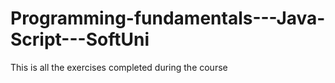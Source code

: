 # Programming-fundamentals---Java-Script---SoftUni
This is all the exercises completed during the course
